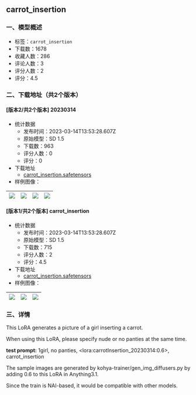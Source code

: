 ## carrot_insertion
### 一、模型概述

- 标签：`carrot_insertion`
- 下载数：1678
- 收藏人数：286
- 评论人数：3
- 评分人数：2
- 评分：4.5

### 二、下载地址（共2个版本）

#### [版本2/共2个版本] 20230314

- 统计数据
  - 发布时间：2023-03-14T13:53:28.607Z
  - 原始模型：SD 1.5
  - 下载数：963
  - 评分人数：0
  - 评分：0
- 下载地址
  - [carrot_insertion.safetensors](https://civitai.com/api/download/models/23101)
- 样例图像：

| <img src="https://image.civitai.com/xG1nkqKTMzGDvpLrqFT7WA/0fb80b8e-42dc-4c75-d3bf-db5df2b4ac00/width=450/249984.jpeg" /> | <img src="https://image.civitai.com/xG1nkqKTMzGDvpLrqFT7WA/b5491c63-12bd-47e5-2ec7-46343004ff00/width=450/249983.jpeg" /> | <img src="https://image.civitai.com/xG1nkqKTMzGDvpLrqFT7WA/12341380-ecd5-4b02-4a1c-cc4d8bbd5800/width=450/249982.jpeg" /> | <img src="https://image.civitai.com/xG1nkqKTMzGDvpLrqFT7WA/c20694a1-b3b4-4174-91ca-46bed44f4e00/width=450/249981.jpeg" /> |
| ---- | ---- | ---- | ---- |

#### [版本1/共2个版本] carrot_insertion

- 统计数据
  - 发布时间：2023-03-14T13:53:28.607Z
  - 原始模型：SD 1.5
  - 下载数：715
  - 评分人数：2
  - 评分：4.5
- 下载地址
  - [carrot_insertion.safetensors](https://civitai.com/api/download/models/15125)
- 样例图像：

| <img src="https://image.civitai.com/xG1nkqKTMzGDvpLrqFT7WA/4294e1d7-8ca9-4a9b-213b-cb0827010e00/width=450/148800.jpeg" /> | <img src="https://image.civitai.com/xG1nkqKTMzGDvpLrqFT7WA/e829dd85-bf76-4e0c-f8c6-3a790fac4100/width=450/148802.jpeg" /> | <img src="https://image.civitai.com/xG1nkqKTMzGDvpLrqFT7WA/fd7f01f1-8a95-4ab0-d980-42043ff65600/width=450/148801.jpeg" /> |
| ---- | ---- | ---- |


### 三、详情
<p>This LoRA generates a picture of a girl inserting a carrot.</p><p>When using this LoRA, please specify nude or no panties at the same time.</p><p><strong>test prompt:</strong> 1girl, no panties, &lt;lora:carrotInsertion_20230314:0.6&gt;, carrot_insertion</p><p></p><p></p><p>The sample images are generated by kohya-trainer/gen_img_diffusers.py by adding 0.6 to this LoRA in Anything3.1.</p><p>Since the train is NAI-based, it would be compatible with other models.</p>